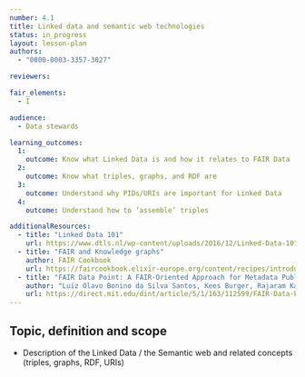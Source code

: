 ```yaml
---
number: 4.1
title: Linked data and semantic web technologies
status: in_progress
layout: lesson-plan
authors:
  - "0000-0003-3357-3027"

reviewers:

fair_elements:
  - I

audience:
  - Data stewards

learning_outcomes:
  1:
    outcome: Know what Linked Data is and how it relates to FAIR Data
  2:
    outcome: Know what triples, graphs, and RDF are
  3:
    outcome: Understand why PIDs/URIs are important for Linked Data
  4:
    outcome: Understand how to ‘assemble’ triples

additionalResources:
  - title: "Linked Data 101"
    url: https://www.dtls.nl/wp-content/uploads/2016/12/Linked-Data-101.pptx
  - title: "FAIR and Knowledge graphs"
    author: FAIR Cookbook
    url: https://faircookbook.elixir-europe.org/content/recipes/introduction/FAIR-and-knowledge-graphs.html
  - title: "FAIR Data Point: A FAIR-Oriented Approach for Metadata Publication"
    author: "Luiz Olavo Bonino da Silva Santos, Kees Burger, Rajaram Kaliyaperumal, Mark D. Wilkinson"
    url: https://direct.mit.edu/dint/article/5/1/163/112599/FAIR-Data-Point-A-FAIR-Oriented-Approach-for
---
```


## Topic, definition and scope

* Description of the Linked Data / the Semantic web and related concepts (triples, graphs, RDF, URIs)
